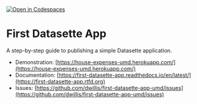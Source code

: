 [![Open in Codespaces](https://classroom.github.com/assets/launch-codespace-f4981d0f882b2a3f0472912d15f9806d57e124e0fc890972558857b51b24a6f9.svg)](https://classroom.github.com/open-in-codespaces?assignment_repo_id=9949305)
# First Datasette App
A step-by-step guide to publishing a simple Datasette application.

* Demonstration: [https://house-expenses-umd.herokuapp.com/](https://house-expenses-umd.herokuapp.com/)
* Documentation: [https://first-datasette-app.readthedocs.io/en/latest/](https://first-datasette-app.rtfd.org)
* Issues: [https://github.com/dwillis/first-datasette-app-umd/issues](https://github.com/dwillis/first-datasette-app-umd/issues)
